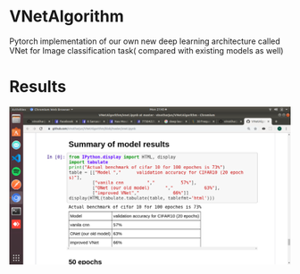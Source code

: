 # VNetAlgorithm
Pytorch implementation of our own new deep learning architecture called VNet for Image classification task( compared with existing models as well)
# Results
![alt text](https://raw.githubusercontent.com/vinotharjun/VNetAlgorithm/master/screenshot.png)
